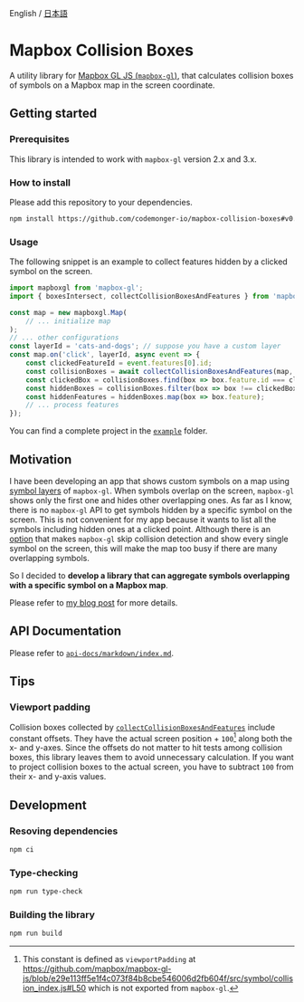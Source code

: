 English / [日本語](./README_ja.md)

# Mapbox Collision Boxes

A utility library for [Mapbox GL JS (`mapbox-gl`)](https://docs.mapbox.com/mapbox-gl-js/guides/), that calculates collision boxes of symbols on a Mapbox map in the screen coordinate.

## Getting started

### Prerequisites

This library is intended to work with `mapbox-gl` version 2.x and 3.x.

### How to install

Please add this repository to your dependencies.

```sh
npm install https://github.com/codemonger-io/mapbox-collision-boxes#v0.2.0
```

### Usage

The following snippet is an example to collect features hidden by a clicked symbol on the screen.

```ts
import mapboxgl from 'mapbox-gl';
import { boxesIntersect, collectCollisionBoxesAndFeatures } from 'mapbox-collision-boxes';

const map = new mapboxgl.Map(
    // ... initialize map
);
// ... other configurations
const layerId = 'cats-and-dogs'; // suppose you have a custom layer
const map.on('click', layerId, async event => {
    const clickedFeatureId = event.features[0].id;
    const collisionBoxes = await collectCollisionBoxesAndFeatures(map, layerId);
    const clickedBox = collisionBoxes.find(box => box.feature.id === clickedFeatureId);
    const hiddenBoxes = collisionBoxes.filter(box => box !== clickedBox && boxesIntersect(box.box, clickedBox.box));
    const hiddenFeatures = hiddenBoxes.map(box => box.feature);
    // ... process features
});
```

You can find a complete project in the [`example`](./example) folder.

## Motivation

I have been developing an app that shows custom symbols on a map using [symbol layers](https://docs.mapbox.com/mapbox-gl-js/style-spec/layers/#symbol) of `mapbox-gl`.
When symbols overlap on the screen, `mapbox-gl` shows only the first one and hides other overlapping ones.
As far as I know, there is no `mapbox-gl` API to get symbols hidden by a specific symbol on the screen.
This is not convenient for my app because it wants to list all the symbols including hidden ones at a clicked point.
Although there is an [option](https://docs.mapbox.com/mapbox-gl-js/style-spec/layers/#layout-symbol-icon-allow-overlap) that makes `mapbox-gl` skip collision detection and show every single symbol on the screen, this will make the map too busy if there are many overlapping symbols.

So I decided to **develop a library that can aggregate symbols overlapping with a specific symbol on a Mapbox map**.

Please refer to [my blog post](https://codemonger.io/blog/0009-mapbox-collision-boxes/) for more details.

## API Documentation

Please refer to [`api-docs/markdown/index.md`](./api-docs/markdown/index.md).

## Tips

### Viewport padding

Collision boxes collected by [`collectCollisionBoxesAndFeatures`](./api-docs/markdown/mapbox-collision-boxes.collectcollisionboxesandfeatures.md) include constant offsets.
They have the actual screen position + `100`[^1] along both the x- and y-axes.
Since the offsets do not matter to hit tests among collision boxes, this library leaves them to avoid unnecessary calculation.
If you want to project collision boxes to the actual screen, you have to subtract `100` from their x- and y-axis values.

[^1]: This constant is defined as `viewportPadding` at https://github.com/mapbox/mapbox-gl-js/blob/e29e113ff5e1f4c073f84b8cbe546006d2fb604f/src/symbol/collision_index.js#L50 which is not exported from `mapbox-gl`.

## Development

### Resoving dependencies

```sh
npm ci
```

### Type-checking

```sh
npm run type-check
```

### Building the library

```sh
npm run build
```
